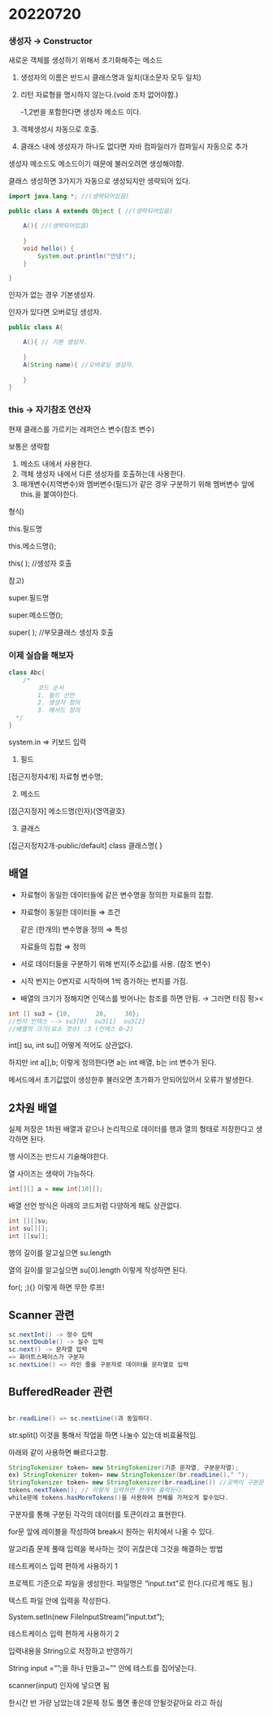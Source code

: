 # 20220720

### 생성자 → Constructor

새로운 객체를 생성하기 위해서 초기화해주는 메소드

1. 생성자의 이름은 반드시 클래스명과 일치(대소문자 모두 일치)
2. 리턴 자료형을 명시하지 않는다.(void 조차 없어야함.)
    
    -1,2번을 포함한다면 생성자 메소드 이다.
    
3. 객체생성시 자동으로 호출.
4. 클래스 내에 생성자가 하나도 없다면 자바 컴파일러가 컴파일시 자동으로 추가

생성자 메소드도 메소드이기 때문에 불러오려면 생성해야함.

클래스 생성하면 3가지가 자동으로 생성되지만 생략되어 있다.

```java
import java.lang.*; //(생략되어있음)

public class A extends Object { //(생략되어있음)

	A(){ //(생략되어있음)
		
	}
	void hello() {
		System.out.println("안녕!");
	}

}
```

인자가 없는 경우 기본생성자.

인자가 있다면 오버로딩 생성자.

```java
public class A{

	A(){ // 기본 생성자.
		
	}
	A(String name){ //오버로딩 생성자.
		
	}
}
```

### this → 자기참조 연산자

현재 클래스를 가르키는 레퍼언스 변수(참조 변수)

보통은 생략함

1. 메소드 내에서 사용한다.
2. 객체 생성자 내에서 다른 생성자를 호출하는데 사용한다.
3. 매개변수(지역변수)와 멤버변수(필드)가 같은 경우 구분하기 위해 멤버변수 앞에 this.을 붙여야한다.

형식)

this.필드명

this.메소드명();

this( ); //생성자 호출

참고)

super.필드명

super.메소드명();

super( ); //부모클래스 생성자 호출

### 이제 실습을 해보자

```java
class Abc{
	/*
		코드 순서
		1. 필드 선언
		2. 생성자 정의
		3. 메서드 정의
  */
}
```

system.in ⇒ 키보드 입력

1. 필드

[접근지정자4개] 자료형 변수명;

2. 메소드

[접근지정자] 메소드명(인자){영역괄호}

3. 클래스

[접근지정자2개-public/default] class 클래스명{ }

## 배열

- 자료형이 동일한 데이터들에 같은 변수명을 정의한 자료들의 집합.
- 자료형이 동일한 데이터들 ⇒ 조건
    
    같은 (한개의) 변수명을 정의 ⇒ 특성
    
    자료들의 집합 ⇒ 정의
    
- 서로 데이터들을 구분하기 위해 번지(주소값)를 사용. (참조 변수)
- 시작 번지는 0번지로 시작하며 1씩 증가하는 번지를 가짐.
- 배열의 크기가 정해지면 인덱스를 벗어나는 참조를 하면 안됨. → 그러면 터짐 펑><

```java
int [] su3 = {10,       20,     30};
//번지 인덱스 --> su3[0]  su3[1]  su3[2]
//배열의 크기(요소 갯수) :3 (인덱스 0~2)
```

int[] su, int su[] 어떻게 적어도 상관없다.

하지만 int a[],b; 이렇게 정의한다면 a는 int 배열, b는 int 변수가 된다.

메서드에서 초기값없이 생성한후 불러오면 초가화가 안되어있어서 오류가 발생한다.


## 2차원 배열

실제 저장은 1차원 배열과 같으나 논리적으로 데이터를 행과 열의 형태로 저장한다고 생각하면 된다.

행 사이즈는 반드시 기술해야한다.

열 사이즈는 생략이 가능하다.

```java
int[][] a = new int[10][];
```

배열 선언 방식은 아래의 코드처럼 다양하게 해도 상관없다.

```java
int [][]su;  
int su[][];  
int []su[];
```

행의 길이를 알고싶으면 su.length

열의 길이를 알고싶으면 su[0].length 이렇게 작성하면 된다.

for(; ;){} 이렇게 하면 무한 루프!

## Scanner 관련

```java
sc.nextInt() -> 정수 입력
sc.nextDouble() -> 실수 입력
sc.next() -> 문자열 입력
=> 화이트스페이스가 구분자
sc.nextLine() => 라인 줄을 구분자로 데이터를 문자열로 입력
```

## BufferedReader 관련

```java

br.readLine() => sc.nextLine()과 동일하다.
```

str.split() 이것을 통해서 작업을 하면 나눌수 있는데 비효율적임.

아래와 같이 사용하면 빠르다고함.

```java
StringTokenizer token= new StringTokenizer(기준 문자열, 구분문자열);
ex) StringTokenizer token= new StringTokenizer(br.readLine()," ");
StringTokenizer token= new StringTokenizer(br.readLine()) //공백이 구분문자열의 기본
tokens.nextToken(); // 이렇게 입력하면 한개씩 출력된다.   
while문에 tokens.hasMoreTokens()을 사용하여 전체를 가져오게 할수있다.
```

구분자를 통해 구분된 각각의 데이터를 토큰이라고 표현한다.

for문 앞에 레이블을 작성하여 break시 원하는 위치에서 나올 수 있다.

알고리즘 문제 풀때 입력을 복사하는 것이 귀찮은데 그것을 해결하는 방법

테스트케이스 입력 편하게 사용하기 1

프로젝트 기준으로 파일을 생성한다. 파일명은 “input.txt”로 한다.(다르게 해도 됨.)

텍스트 파일 안에 입력을 작성한다.

System.setIn(new FileInputStream(”input.txt”);

테스트케이스 입력 편하게 사용하기 2

입력내용을 String으로 저장하고 반영하기

String input =””;을 하나 만들고~”” 안에 테스트를 집어넣는다.

scanner(input) 인자에 넣으면 됨

한시간 반 가량 남았는데 2문제 정도 풀면 좋은데 안될것같아요 라고 하심